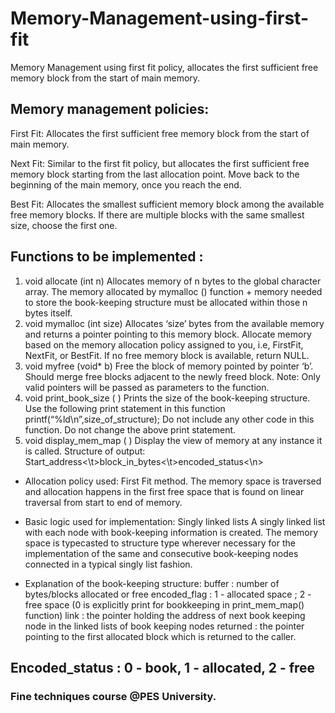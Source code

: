 # Memory-Management-using-first-fit

Memory Management using first fit policy, allocates the first sufficient free memory block from the start of main memory.

## Memory management policies:

First Fit: Allocates the first sufficient free memory block from the start of main memory.

Next Fit: Similar to the first fit policy, but allocates the first sufficient free memory block starting from the last allocation point. Move back to the beginning of the main memory, once you reach the end.

Best Fit: Allocates the smallest sufficient memory block among the available free memory blocks. If there are multiple blocks with the same smallest size, choose the first one.

## Functions to be implemented :

1. void allocate (int n)
   Allocates memory of n bytes to the global character array.
   The memory allocated by mymalloc () function + memory needed to store the book-keeping structure must be allocated within those n bytes itself.
2. void mymalloc (int size)
   Allocates ‘size’ bytes from the available memory and returns a pointer pointing to this memory block.
   Allocate memory based on the memory allocation policy assigned to you, i.e, FirstFit, NextFit, or BestFit.
   If no free memory block is available, return NULL.
3. void myfree (void\* b)
   Free the block of memory pointed by pointer ‘b’.
   Should merge free blocks adjacent to the newly freed block.
   Note: Only valid pointers will be passed as parameters to the function.
4. void print_book_size ( )
   Prints the size of the book-keeping structure.
   Use the following print statement in this function
   printf(“%ld\n”,size_of_structure);
   Do not include any other code in this function. Do not change the above print statement.
5. void display_mem_map ( )
   Display the view of memory at any instance it is called.
   Structure of output:
   Start_address<\t>block_in_bytes<\t>encoded_status<\n>

- Allocation policy used: First Fit method.
  The memory space is traversed and allocation happens in the first free space that is found on linear traversal from start to end of memory.

- Basic logic used for implementation: Singly linked lists
  A singly linked list with each node with book-keeping information is created. The memory space is typecasted to structure type wherever necessary
  for the implementation of the same and consecutive book-keeping nodes connected in a typical singly list fashion.

- Explanation of the book-keeping structure:
  buffer : number of bytes/blocks allocated or free
  encoded_flag : 1 - allocated space ; 2 - free space (0 is explicitly print for bookkeeping in print_mem_map() function)
  link : the pointer holding the address of next book keeping node in the linked lists of book keeping nodes
  returned : the pointer pointing to the first allocated block which is returned to the caller.

## Encoded_status : 0 - book, 1 - allocated, 2 - free

### Fine techniques course @PES University.
